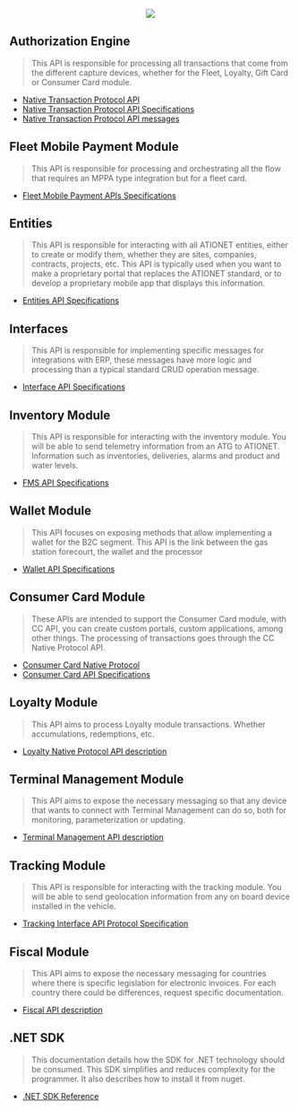 <p align="center">
  <img src="https://github.com/Ationet/ationetdevconnect/raw/main/Content/Images/LogoDEVCONNECT300x317.png" />
</p>

## Authorization Engine
> This API is responsible for processing all transactions that come from the different capture devices,
> whether for the Fleet, Loyalty, Gift Card or Consumer Card module.

- [Native Transaction Protocol API](AN-Native_Protocol_Integration.md)
- [Native Transaction Protocol API Specifications](AN-Native_Transaction_Protocol-Spec.md)
- [Native Transaction Protocol API messages](AN-Native_Auth_Protocol_Messages.md)

## Fleet Mobile Payment Module
> This API is responsible for processing and orchestrating all the flow that requires an MPPA type integration but for a fleet card.

- [Fleet Mobile Payment APIs Specifications](FleetMobilePayment.md)

## Entities
> This API is responsible for interacting with all ATIONET entities, either to create or modify them, whether they are sites, companies, contracts, projects, etc.
> This API is typically used when you want to make a proprietary portal that replaces the ATIONET standard,
> or to develop a proprietary mobile app that displays this information.
- [Entities API Specifications](http://api.ationet.com/Help)

## Interfaces
> This API is responsible for implementing specific messages for integrations with ERP, these messages have more logic and processing than a typical standard CRUD operation message.
- [Interface API Specifications](AN-Native_Interface_Protocol-Spec.md)

## Inventory Module
> This API is responsible for interacting with the inventory module. You will be able to send telemetry information from an ATG to ATIONET.
> Information such as inventories, deliveries, alarms and product and water levels.
- [FMS API Specifications](AN-Native_Inventory_Protocol-Spec.md)

## Wallet Module
> This API focuses on exposing methods that allow implementing a wallet for the B2C segment. This API is the link between the gas station forecourt, the wallet and the processor
- [Wallet API Specifications](AN-Native_Wallet_Protocol-Spec.md)

## Consumer Card Module
> These APIs are intended to support the Consumer Card module, with CC API, you can create custom portals, custom applications, among other things. The processing of transactions goes through the CC Native Protocol API.
- [Consumer Card Native Protocol](AN-Native_ConsumerCard.md)
- [Consumer Card API Specifications](AN-Consumer_Card_API-Spec.md)

## Loyalty Module
> This API aims to process Loyalty module transactions. Whether accumulations, redemptions, etc.
- [Loyalty Native Protocol API description](AN-Native_Loyalty_Protocol-Spec.md)

## Terminal Management Module
> This API aims to expose the necessary messaging so that any device that wants to connect with Terminal Management can do so, both for monitoring, parameterization or updating.
- [Terminal Management API description](AN-Native_DeviceUpdater_Protocol-Spec.md)

## Tracking Module
> This API is responsible for interacting with the tracking module. You will be able to send geolocation information from any on board device installed in the vehicle. 
- [Tracking Interface API Protocol Specification](AN-Native-Tracking_Protocol-Spec.md)

## Fiscal Module
> This API aims to expose the necessary messaging for countries where there is specific legislation for electronic invoices. For each country there could be differences, request specific documentation.

- [Fiscal API description](AN-Fiscal_API-Spec.md)

## .NET SDK
> This documentation details how the SDK for .NET technology should be consumed. This SDK simplifies and reduces complexity for the programmer. It also describes how to install it from nuget.
- [.NET SDK Reference](AN-SDK-Reference.md)

